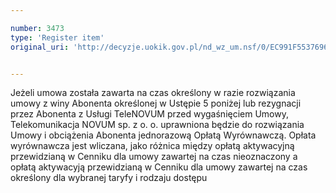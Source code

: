 ```yaml
---

number: 3473
type: 'Register item'
original_uri: 'http://decyzje.uokik.gov.pl/nd_wz_um.nsf/0/EC991F5537696100C1257A4D003A32EE?OpenDocument'


---
```


Jeżeli umowa została zawarta na czas określony w razie rozwiązania umowy z winy Abonenta określonej w Ustępie 5 poniżej lub rezygnacji przez Abonenta z Usługi TeleNOVUM przed wygaśnięciem Umowy, Telekomunikacja NOVUM sp. z o. o. uprawniona będzie do rozwiązania Umowy i obciążenia Abonenta jednorazową Opłatą Wyrównawczą. Opłata wyrównawcza jest wliczana, jako różnica między opłatą aktywacyjną przewidzianą w Cenniku dla umowy zawartej na czas nieoznaczony a opłatą aktywacyją przewidzianą w Cenniku dla umowy zawartej na czas określony dla wybranej taryfy i rodzaju dostępu
